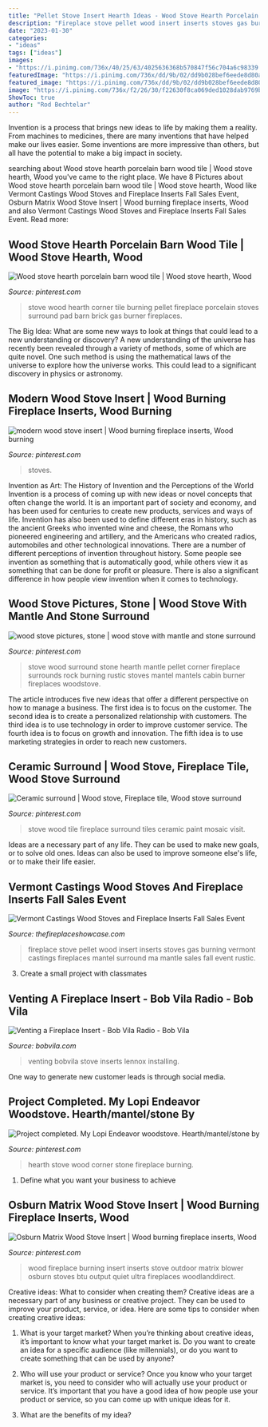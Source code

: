 ```yaml
---
title: "Pellet Stove Insert Hearth Ideas - Wood Stove Hearth Porcelain Barn Wood Tile"
description: "Fireplace stove pellet wood insert inserts stoves gas burning vermont castings fireplaces mantel surround ma mantle sales fall event rustic"
date: "2023-01-30"
categories:
- "ideas"
tags: ["ideas"]
images:
- "https://i.pinimg.com/736x/40/25/63/4025636368b570847f56c704a6c98339.jpg"
featuredImage: "https://i.pinimg.com/736x/dd/9b/02/dd9b028bef6eede8d80ab0c69d5207bb--fireplace-design-fireplace-ideas.jpg"
featured_image: "https://i.pinimg.com/736x/dd/9b/02/dd9b028bef6eede8d80ab0c69d5207bb--fireplace-design-fireplace-ideas.jpg"
image: "https://i.pinimg.com/736x/f2/26/30/f22630f8ca069ded1028dab9769b71c1.jpg"
ShowToc: true
author: "Rod Bechtelar"
---
```



Invention is a process that brings new ideas to life by making them a reality. From machines to medicines, there are many inventions that have helped make our lives easier. Some inventions are more impressive than others, but all have the potential to make a big impact in society.

	

		
searching about Wood stove hearth porcelain barn wood tile | Wood stove hearth, Wood you've came to the right place. We have 8 Pictures about Wood stove hearth porcelain barn wood tile | Wood stove hearth, Wood like Vermont Castings Wood Stoves and Fireplace Inserts Fall Sales Event, Osburn Matrix Wood Stove Insert | Wood burning fireplace inserts, Wood and also Vermont Castings Wood Stoves and Fireplace Inserts Fall Sales Event. Read more:
		
    
## Wood Stove Hearth Porcelain Barn Wood Tile | Wood Stove Hearth, Wood

<img loading=lazy src="https://i.pinimg.com/736x/f2/26/30/f22630f8ca069ded1028dab9769b71c1.jpg" onerror="this.onerror=null;this.src='https://tse2.mm.bing.net/th?id=OIP.mFNdfHSwcxPnwLyUXO96KwHaI8&amp;pid=15.1';" alt="Wood stove hearth porcelain barn wood tile | Wood stove hearth, Wood">

_Source: pinterest.com_

>stove wood hearth corner tile burning pellet fireplace porcelain stoves surround pad barn brick gas burner fireplaces. 

	

The Big Idea: What are some new ways to look at things that could lead to a new understanding or discovery?
A new understanding of the universe has recently been revealed through a variety of methods, some of which are quite novel. One such method is using the mathematical laws of the universe to explore how the universe works. This could lead to a significant discovery in physics or astronomy.

    
## Modern Wood Stove Insert | Wood Burning Fireplace Inserts, Wood Burning

<img loading=lazy src="https://i.pinimg.com/736x/40/25/63/4025636368b570847f56c704a6c98339.jpg" onerror="this.onerror=null;this.src='https://tse4.mm.bing.net/th?id=OIP.D9Ik-uXHZDLSfXU4AY-bAAHaHa&amp;pid=15.1';" alt="modern wood stove insert | Wood burning fireplace inserts, Wood burning">

_Source: pinterest.com_

>stoves. 

	

Invention as Art: The History of Invention and the Perceptions of the World
Invention is a process of coming up with new ideas or novel concepts that often change the world. It is an important part of society and economy, and has been used for centuries to create new products, services and ways of life. Invention has also been used to define different eras in history, such as the ancient Greeks who invented wine and cheese, the Romans who pioneered engineering and artillery, and the Americans who created radios, automobiles and other technological innovations.
There are a number of different perceptions of invention throughout history. Some people see invention as something that is automatically good, while others view it as something that can be done for profit or pleasure. There is also a significant difference in how people view invention when it comes to technology.

    
## Wood Stove Pictures, Stone | Wood Stove With Mantle And Stone Surround

<img loading=lazy src="https://i.pinimg.com/736x/cf/6f/79/cf6f79357e593e47e4d521c6388fe7eb--wood-stove-surround-wood-stove-hearth.jpg?b=t" onerror="this.onerror=null;this.src='https://tse4.mm.bing.net/th?id=OIP.gcnn4nw3dWRqESfAxYjfcgHaJ4&amp;pid=15.1';" alt="wood stove pictures, stone | wood stove with mantle and stone surround">

_Source: pinterest.com_

>stove wood surround stone hearth mantle pellet corner fireplace surrounds rock burning rustic stoves mantel mantels cabin burner fireplaces woodstove. 

	

The article introduces five new ideas that offer a different perspective on how to manage a business. The first idea is to focus on the customer. The second idea is to create a personalized relationship with customers. The third idea is to use technology in order to improve customer service. The fourth idea is to focus on growth and innovation. The fifth idea is to use marketing strategies in order to reach new customers.

    
## Ceramic Surround | Wood Stove, Fireplace Tile, Wood Stove Surround

<img loading=lazy src="https://i.pinimg.com/736x/d6/33/dd/d633dd205c997b2e2b869ce611217f87--mosaic-fireplace-stove-fireplace.jpg" onerror="this.onerror=null;this.src='https://tse1.mm.bing.net/th?id=OIP.uJogDangRgMXfHLY9p3Z8AHaLL&amp;pid=15.1';" alt="Ceramic surround | Wood stove, Fireplace tile, Wood stove surround">

_Source: pinterest.com_

>stove wood tile fireplace surround tiles ceramic paint mosaic visit. 

	

Ideas are a necessary part of any life. They can be used to make new goals, or to solve old ones. Ideas can also be used to improve someone else's life, or to make their life easier.

    
## Vermont Castings Wood Stoves And Fireplace Inserts Fall Sales Event

<img loading=lazy src="http://thefireplaceshowcase.com/images/VCSequoia.jpg" onerror="this.onerror=null;this.src='https://tse1.mm.bing.net/th?id=OIP.WeyTM02c2c9hF1Rvy1aMCgHaHY&amp;pid=15.1';" alt="Vermont Castings Wood Stoves and Fireplace Inserts Fall Sales Event">

_Source: thefireplaceshowcase.com_

>fireplace stove pellet wood insert inserts stoves gas burning vermont castings fireplaces mantel surround ma mantle sales fall event rustic. 

	

3. Create a small project with classmates

    
## Venting A Fireplace Insert - Bob Vila Radio - Bob Vila

<img loading=lazy src="https://empire-s3-production.bobvila.com/articles/wp-content/uploads/2014/12/stove-insert.jpg" onerror="this.onerror=null;this.src='https://tse3.mm.bing.net/th?id=OIP.6L7tA8UlnvjjFUqQKdHLiQHaFI&amp;pid=15.1';" alt="Venting a Fireplace Insert - Bob Vila Radio - Bob Vila">

_Source: bobvila.com_

>venting bobvila stove inserts lennox installing. 

	

One way to generate new customer leads is through social media.

    
## Project Completed. My Lopi Endeavor Woodstove. Hearth/mantel/stone By

<img loading=lazy src="https://i.pinimg.com/736x/dd/9b/02/dd9b028bef6eede8d80ab0c69d5207bb--fireplace-design-fireplace-ideas.jpg" onerror="this.onerror=null;this.src='https://tse1.mm.bing.net/th?id=OIP.OKSTW5lQtEqtxz1Ki58YKQHaJ3&amp;pid=15.1';" alt="Project completed. My Lopi Endeavor woodstove. Hearth/mantel/stone by">

_Source: pinterest.com_

>hearth stove wood corner stone fireplace burning. 

	

1. Define what you want your business to achieve 

    
## Osburn Matrix Wood Stove Insert | Wood Burning Fireplace Inserts, Wood

<img loading=lazy src="https://i.pinimg.com/736x/d7/eb/31/d7eb3150a632a9746cf322647a226076--wood-burning-fireplace-inserts-wood-burning-fireplaces.jpg" onerror="this.onerror=null;this.src='https://tse4.mm.bing.net/th?id=OIP.8X6GrwOFCOydAQb0PHbsQAAAAA&amp;pid=15.1';" alt="Osburn Matrix Wood Stove Insert | Wood burning fireplace inserts, Wood">

_Source: pinterest.com_

>wood fireplace burning insert inserts stove outdoor matrix blower osburn stoves btu output quiet ultra fireplaces woodlanddirect. 

	

Creative ideas: What to consider when creating them?
Creative ideas are a necessary part of any business or creative project. They can be used to improve your product, service, or idea. Here are some tips to consider when creating creative ideas:
1. What is your target market? When you’re thinking about creative ideas, it’s important to know what your target market is. Do you want to create an idea for a specific audience (like millennials), or do you want to create something that can be used by anyone?

2. Who will use your product or service? Once you know who your target market is, you need to consider who will actually use your product or service. It’s important that you have a good idea of how people use your product or service, so you can come up with unique ideas for it.

3. What are the benefits of my idea?

